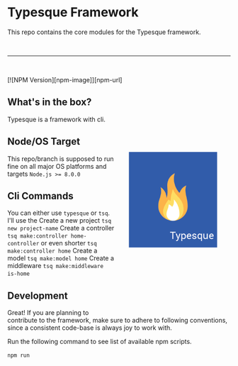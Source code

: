# Typesque Framework

This repo contains the core modules for the Typesque framework.

<br />
<hr />
<br />

[![NPM Version][npm-image]][npm-url]

<img src="typesque_logo.png" width="200px" align="right" hspace="30px" vspace="140px">

## What's in the box?

Typesque is a framework with cli.


## Node/OS Target

This repo/branch is supposed to run fine on all major OS platforms and targets `Node.js >= 8.0.0`

## Cli Commands

You can either use `typesque` or `tsq`. I'll use the 
Create a new project `tsq new project-name`
Create a controller `tsq make:controller home-controller` or even shorter `tsq make:controller home`
Create a model `tsq make:model home`
Create a middleware `tsq make:middleware is-home`

## Development

Great! If you are planning to contribute to the framework, make sure to adhere to following conventions, since a consistent code-base is always joy to work with.

Run the following command to see list of available npm scripts.

```
npm run
```
